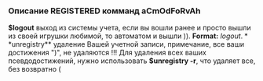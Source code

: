 ### Описание REGISTERED комманд aCmOdFoRvAh
**$logout** выход из системы учета, если вы вошли ранее и просто вышли из своей игрушки любимой, то автоматом и вышли )). **Format:** $logout.  
**$unregistry** удаление Вашей учетной записи, примечание, все ваши достижения ")", не удаляются !!! Для удаления всех ваших псевдодостижений, нужно использовать **$unregistry -r**, что удаляет все, без возвратно (  
